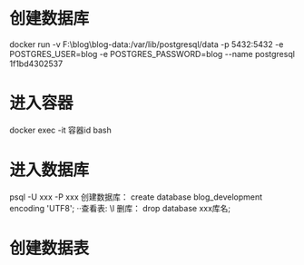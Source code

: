 # 创建数据库
 docker run -v  F:\blog\blog-data:/var/lib/postgresql/data -p 5432:5432 -e POSTGRES_USER=blog -e POSTGRES_PASSWORD=blog --name postgresql 1f1bd4302537
# 进入容器
docker exec -it 容器id bash

# 进入数据库
 psql -U xxx -P xxx
创建数据库：  create database blog_development encoding 'UTF8';
 ··查看表: \l
 删库：  drop database xxx库名;
 
 # 创建数据表
 
 
 